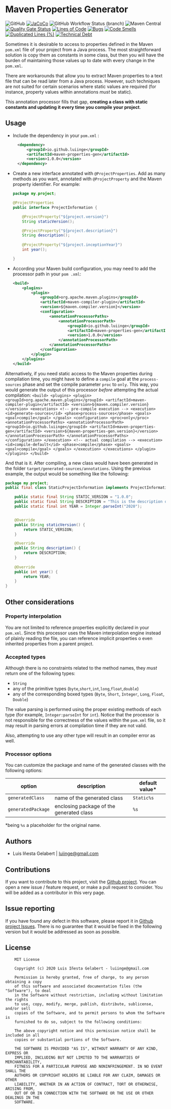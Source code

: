 Maven Properties Generator
================================================================================

![GitHub](https://img.shields.io/github/license/luiinge/maven-properties-gen?style=plastic)
[![JaCoCo](https://img.shields.io/badge/dynamic/xml?style=plastic&label=coverage&query=floor%28%28%2Freport%2Fcounter%5B%40type%3D%27INSTRUCTION%27%5D%2F%40covered%29div%28%20%2Freport%2Fcounter%5B%40type%3D%27INSTRUCTION%27%5D%2F%40covered%20%2B%20%2Freport%2Fcounter%5B%40type%3D%27INSTRUCTION%27%5D%2F%40missed%20%29%2A100%29&suffix=%20%25&url=https%3A%2F%2Fraw.githubusercontent.com%2Fluiinge%2Fmaven-properties-gen%2Fmaster%2Fdocs%2Fjacoco%2Fjacoco.xml)](https://luiinge.github.io/maven-properties-gen/coverage)
![GitHub Workflow Status (branch)](https://img.shields.io/github/workflow/status/luiinge/maven-properties-gen/quality%20check/master?style=plastic)
![Maven Central](https://img.shields.io/maven-central/v/io.github.luiinge/maven-properties-gen?style=plastic)
[![Quality Gate Status](https://sonarcloud.io/api/project_badges/measure?project=luiinge_maven-properties-gen&metric=alert_status)](https://sonarcloud.io/dashboard?id=luiinge_maven-properties-gen)
[![Lines of Code](https://sonarcloud.io/api/project_badges/measure?project=luiinge_maven-properties-gen&metric=ncloc)](https://sonarcloud.io/dashboard?id=luiinge_maven-properties-gen)
[![Bugs](https://sonarcloud.io/api/project_badges/measure?project=luiinge_maven-properties-gen&metric=bugs)](https://sonarcloud.io/dashboard?id=luiinge_maven-properties-gen)
[![Code Smells](https://sonarcloud.io/api/project_badges/measure?project=luiinge_maven-properties-gen&metric=code_smells)](https://sonarcloud.io/dashboard?id=luiinge_maven-properties-gen)
[![Duplicated Lines (%)](https://sonarcloud.io/api/project_badges/measure?project=luiinge_maven-properties-gen&metric=duplicated_lines_density)](https://sonarcloud.io/dashboard?id=luiinge_maven-properties-gen)
[![Technical Debt](https://sonarcloud.io/api/project_badges/measure?project=luiinge_maven-properties-gen&metric=sqale_index)](https://sonarcloud.io/dashboard?id=luiinge_maven-properties-gen)

Sometimes it is desirable to access to properties defined in the Maven 
`pom.xml` file of your project from a Java process. The most straightforward solution is copy them 
as constants in some class, but then you will have the burden of maintaining those 
values up to date with every change in the `pom.xml`. 

There are workarounds that allow you to extract Maven properties to a
text file that can be read later from a Java process. However, such techniques are not suited for 
certain scenarios where static values are required (for instance, property values within 
annotations *must* be static). 

This annotation processor fills that gap, **creating a class with static constants and updating it
every time you compile your project**. 

Usage
--------------------------------------------------------------------------------

- Include the dependency in your `pom.xml` :
    ```xml
      <dependency>
          <groupId>io.github.luiinge</groupId>
          <artifactId>maven-properties-gen</artifactId>
          <version>1.0.0</version>
      </dependency>
    ```

- Create a new interface annotated with `@ProjectProperties`. Add as many methods as you 
want, annotated with `@ProjectProperty` and the Maven property identifier. For example:

    ```java
    package my.project;
  
    @ProjectProperties
    public interface ProjectInformation {
    
        @ProjectProperty("${project.version}")
        String staticVersion();
    
        @ProjectProperty("${project.description}")
        String description();
      
        @ProjectProperty("${project.inceptionYear}")
        int year();
  
    }
    ```
    

- According your Maven build configuration, you may need to add the processor path in your `pom
.xml`:
    ```xml
    <build>
        <plugins>
            <plugin>
                <groupId>org.apache.maven.plugins</groupId>
                <artifactId>maven-compiler-plugin</artifactId>
                <version>${maven.compiler.version}</version>
                <configuration>
                    <annotationProcessorPaths>
                        <annotationProcessorPath>
                            <groupId>io.github.luiinge</groupId>
                            <artifactId>maven-properties-gen</artifactId>
                            <version>1.0.0</version>
                        </annotationProcessorPath>
                    </annotationProcessorPaths>
                </configuration>
            </plugin>
        </plugins>
    </build>
    ```
Alternatively, if you need static access to the Maven properties during compilation time, 
you might have to define a `compile` goal at the `process-sources` phase and set the 
compile parameter `proc` to `only`. This way, you would generate the output of this processor
*before* attempting the actual compilation:
    ```
    <build>
        <plugins>
            <plugin>
                <groupId>org.apache.maven.plugins</groupId>
                <artifactId>maven-compiler-plugin</artifactId>
                <version>${maven.compiler.version}</version>
                <executions>
                    <!-- pre-compile execution -->
                    <execution>
                        <id>generate-sources</id>
                        <phase>process-sources</phase>
                        <goals>
                            <goal>compile</goal>
                        </goals>
                        <configuration>
                            <proc>only</proc>
                            <annotationProcessorPaths>
                                <annotationProcessorPath>
                                    <groupId>io.github.luiinge</groupId>
                                    <artifactId>maven-properties-gen</artifactId>
                                    <version>${maven-properties-gen.version}</version>
                                </annotationProcessorPath>
                            </annotationProcessorPaths>
                        </configuration>
                    </execution>
                    <!-- actual compilation -->
                    <execution>
                        <id>compile-default</id>
                        <phase>compile</phase>
                        <goals>
                            <goal>compile</goal>
                        </goals>
                    </execution>
                </executions>
            </plugin>
        </plugins>
    </build>
    ```


And that is it. After compiling, a new class would have been generated in the folder 
`target/generated-sources/annotations`. Using the previous example, the output would be
something like the following:

```java
package my.project;
public final class StaticProjectInformation implements ProjectInformation {

    public static final String STATIC_VERSION = "1.0.0";
    public static final String DESCRIPTION = "This is the description of my project";
    public static final int YEAR = Integer.parseInt("2020");


    @Override
    public String staticVersion() {
        return STATIC_VERSION;
    }

    @Override
    public String description() {
        return DESCRIPTION;
    }
    
    @Override
    public int year() {
        return YEAR;    
    }   
}
```


Other considerations
----------------------------------------------------------------------------

### Property interpolation
You are not limited to reference properties explicitly declared in your `pom.xml`. Since this 
processor uses the Maven interpolation engine instead of plainly reading the file, you can 
reference implicit properties o even inherited properties from a parent project.

### Accepted types
Although there is no constraints related to the method names, they *must* return one of the
following types:
- `String`
- any of the primitive types (`byte`,`short`,`int`,`long`,`float`,`double`)
- any of the corresponding boxed types (`Byte`, `Short`, `Integer`, `Long`, `Float`, `Double`)

The value parsing is performed using the proper existing methods of each type (for example, 
`Integer:parseInt` for `int`). Notice that the processor is not responsible for the correctness
of the values within the `pom.xml` file, so it may result in parsing errors at compilation time 
if they are not valid.

Also, attempting to use any other type will result in an compiler error as well.   

### Processor options
You can customize the package and name of the generated classes with the following options:

| option             | description                              | default value* 
| ------------------ | ---------------------------------------- | ------------- 
| `generatedClass`   | name of the generated class              | `Static%s`
| `generatedPackage` | enclosing package of the generated class | `%s`

*being `%s` a placeholder for the original name.

Authors
-----------------------------------------------------------------------------------------

- Luis Iñesta Gelabert  |  luiinge@gmail.com

Contributions
-----------------------------------------------------------------------------------------
If you want to contribute to this project, visit the
[Github project](https://github.com/luiinge/maven-properties-gen). You can open a new issue
 / feature
request, or make a pull request to consider. You will be added
as a contributor in this very page.

Issue reporting
-----------------------------------------------------------------------------------------
If you have found any defect in this software, please report it 
in [Github project Issues](https://github.com/luiinge/maven-properties-gen/issues). 
There is no guarantee that it would be fixed in the following version but it would 
be addressed as soon as possible.   
 

License
-----------------------------------------------------------------------------------------

```
    MIT License

    Copyright (c) 2020 Luis Iñesta Gelabert - luiinge@gmail.com

    Permission is hereby granted, free of charge, to any person obtaining a copy
    of this software and associated documentation files (the "Software"), to deal
    in the Software without restriction, including without limitation the rights
    to use, copy, modify, merge, publish, distribute, sublicense, and/or sell
    copies of the Software, and to permit persons to whom the Software is
    furnished to do so, subject to the following conditions:

    The above copyright notice and this permission notice shall be included in all
    copies or substantial portions of the Software.

    THE SOFTWARE IS PROVIDED "AS IS", WITHOUT WARRANTY OF ANY KIND, EXPRESS OR
    IMPLIED, INCLUDING BUT NOT LIMITED TO THE WARRANTIES OF MERCHANTABILITY,
    FITNESS FOR A PARTICULAR PURPOSE AND NONINFRINGEMENT. IN NO EVENT SHALL THE
    AUTHORS OR COPYRIGHT HOLDERS BE LIABLE FOR ANY CLAIM, DAMAGES OR OTHER
    LIABILITY, WHETHER IN AN ACTION OF CONTRACT, TORT OR OTHERWISE, ARISING FROM,
    OUT OF OR IN CONNECTION WITH THE SOFTWARE OR THE USE OR OTHER DEALINGS IN THE
    SOFTWARE.
```
 

